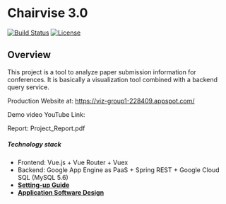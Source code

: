 # Chairvise 3.0

[![Build Status](https://travis-ci.com/CS3219-SE-Principles-and-Patterns/chairvise3-0-2019-team-17.svg?token=CDywGEJ2yxNgpa1ch5ig&branch=master)](https://travis-ci.com/CS3219-SE-Principles-and-Patterns/chairvise3-0-2019-team-17)
[![License](https://img.shields.io/badge/License-Apache%202.0-blue.svg)](https://opensource.org/licenses/Apache-2.0)

## Overview
This project is a tool to analyze paper submission information for conferences. It is basically a visualization tool combined with a backend query service.

Production Website at: https://viz-group1-228409.appspot.com/

Demo video YouTube Link:

Report: Project_Report.pdf

##### Technology stack
- Frontend: Vue.js + Vue Router + Vuex
- Backend: Google App Engine as PaaS + Spring REST + Google Cloud SQL (MySQL 5.6)
- [**Setting-up Guide**](docs/setting-up.md)
- [**Application Software Design**](docs/design.md)
